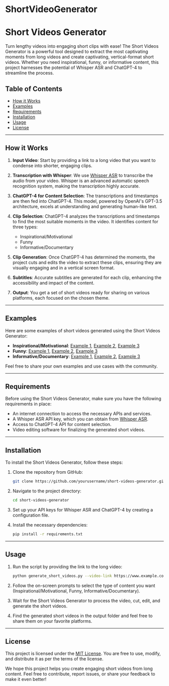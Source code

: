 # ShortVideoGenerator
# Short Videos Generator

Turn lengthy videos into engaging short clips with ease! The Short Videos Generator is a powerful tool designed to extract the most captivating moments from long videos and create captivating, vertical-format short videos. Whether you need inspirational, funny, or informative content, this project harnesses the potential of Whisper ASR and ChatGPT-4 to streamline the process. 

## Table of Contents
- [How it Works](#how-it-works)
- [Examples](#examples)
- [Requirements](#requirements)
- [Installation](#installation)
- [Usage](#usage)
- [License](#license)

---

## How it Works

1. **Input Video**: Start by providing a link to a long video that you want to condense into shorter, engaging clips.

2. **Transcription with Whisper**: We use [Whisper ASR](https://whisper.openai.com/) to transcribe the audio from your video. Whisper is an advanced automatic speech recognition system, making the transcription highly accurate.

3. **ChatGPT-4 for Content Selection**: The transcriptions and timestamps are then fed into ChatGPT-4. This model, powered by OpenAI's GPT-3.5 architecture, excels at understanding and generating human-like text.

4. **Clip Selection**: ChatGPT-4 analyzes the transcriptions and timestamps to find the most suitable moments in the video. It identifies content for three types: 
    - Inspirational/Motivational
    - Funny
    - Informative/Documentary

5. **Clip Generation**: Once ChatGPT-4 has determined the moments, the project cuts and edits the video to extract these clips, ensuring they are visually engaging and in a vertical screen format.

6. **Subtitles**: Accurate subtitles are generated for each clip, enhancing the accessibility and impact of the content.

7. **Output**: You get a set of short videos ready for sharing on various platforms, each focused on the chosen theme.

---

## Examples

Here are some examples of short videos generated using the Short Videos Generator:

- **Inspirational/Motivational**: [Example 1](#), [Example 2](#), [Example 3](#)
- **Funny**: [Example 1](#), [Example 2](#), [Example 3](#)
- **Informative/Documentary**: [Example 1](#), [Example 2](#), [Example 3](#)

Feel free to share your own examples and use cases with the community.

---

## Requirements

Before using the Short Videos Generator, make sure you have the following requirements in place:

- An internet connection to access the necessary APIs and services.
- A Whisper ASR API key, which you can obtain from [Whisper ASR](https://whisper.openai.com/).
- Access to ChatGPT-4 API for content selection.
- Video editing software for finalizing the generated short videos.

---

## Installation

To install the Short Videos Generator, follow these steps:

1. Clone the repository from GitHub:

   ```bash
   git clone https://github.com/yourusername/short-videos-generator.git
   ```

2. Navigate to the project directory:

   ```bash
   cd short-videos-generator
   ```

3. Set up your API keys for Whisper ASR and ChatGPT-4 by creating a configuration file.

4. Install the necessary dependencies:

   ```bash
   pip install -r requirements.txt
   ```

---

## Usage

1. Run the script by providing the link to the long video:

   ```bash
   python generate_short_videos.py --video-link https://www.example.com/your-long-video
   ```

2. Follow the on-screen prompts to select the type of content you want (Inspirational/Motivational, Funny, Informative/Documentary).

3. Wait for the Short Videos Generator to process the video, cut, edit, and generate the short videos.

4. Find the generated short videos in the output folder and feel free to share them on your favorite platforms.

---

## License

This project is licensed under the [MIT License](LICENSE). You are free to use, modify, and distribute it as per the terms of the license.

We hope this project helps you create engaging short videos from long content. Feel free to contribute, report issues, or share your feedback to make it even better!
